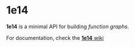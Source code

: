 1e14
====

**1e14** is a minimal API for building *function graphs*.

For documentation, check the [**1e14** wiki](https://github.com/1e14/1e14/wiki)
